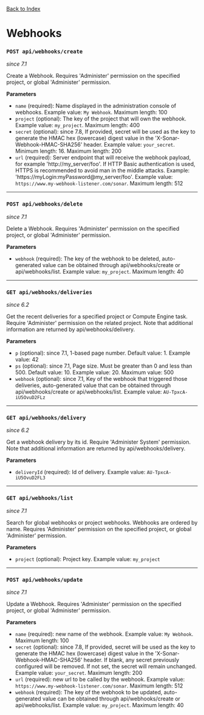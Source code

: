 [Back to Index](index.md)

# Webhooks

### `POST api/webhooks/create`
*since 7.1*

Create a Webhook.
Requires 'Administer' permission on the specified project, or global 'Administer' permission.

**Parameters**
- `name` (required): Name displayed in the administration console of webhooks. Example value: `My Webhook`. Maximum length: 100
- `project` (optional): The key of the project that will own the webhook. Example value: `my_project`. Maximum length: 400
- `secret` (optional): since 7.8, If provided, secret will be used as the key to generate the HMAC hex (lowercase) digest value in the 'X-Sonar-Webhook-HMAC-SHA256' header. Example value: `your_secret`. Minimum length: 16. Maximum length: 200
- `url` (required): Server endpoint that will receive the webhook payload, for example 'http://my_server/foo'. If HTTP Basic authentication is used, HTTPS is recommended to avoid man in the middle attacks. Example: 'https://myLogin:myPassword@my_server/foo'. Example value: `https://www.my-webhook-listener.com/sonar`. Maximum length: 512

---

### `POST api/webhooks/delete`
*since 7.1*

Delete a Webhook.
Requires 'Administer' permission on the specified project, or global 'Administer' permission.

**Parameters**
- `webhook` (required): The key of the webhook to be deleted, auto-generated value can be obtained through api/webhooks/create or api/webhooks/list. Example value: `my_project`. Maximum length: 40

---

### `GET api/webhooks/deliveries`
*since 6.2*

Get the recent deliveries for a specified project or Compute Engine task.
Require 'Administer' permission on the related project.
Note that additional information are returned by api/webhooks/delivery.

**Parameters**
- `p` (optional): since 7.1, 1-based page number. Default value: 1. Example value: 42
- `ps` (optional): since 7.1, Page size. Must be greater than 0 and less than 500. Default value: 10. Example value: 20. Maximum value: 500
- `webhook` (optional): since 7.1, Key of the webhook that triggered those deliveries, auto-generated value that can be obtained through api/webhooks/create or api/webhooks/list. Example value: `AU-TpxcA-iU5OvuD2FLz`

---

### `GET api/webhooks/delivery`
*since 6.2*

Get a webhook delivery by its id.
Require 'Administer System' permission.
Note that additional information are returned by api/webhooks/delivery.

**Parameters**
- `deliveryId` (required): Id of delivery. Example value: `AU-TpxcA-iU5OvuD2FL3`

---

### `GET api/webhooks/list`
*since 7.1*

Search for global webhooks or project webhooks. Webhooks are ordered by name.
Requires 'Administer' permission on the specified project, or global 'Administer' permission.

**Parameters**
- `project` (optional): Project key. Example value: `my_project`

---

### `POST api/webhooks/update`
*since 7.1*

Update a Webhook.
Requires 'Administer' permission on the specified project, or global 'Administer' permission.

**Parameters**
- `name` (required): new name of the webhook. Example value: `My Webhook`. Maximum length: 100
- `secret` (optional): since 7.8, If provided, secret will be used as the key to generate the HMAC hex (lowercase) digest value in the 'X-Sonar-Webhook-HMAC-SHA256' header. If blank, any secret previously configured will be removed. If not set, the secret will remain unchanged. Example value: `your_secret`. Maximum length: 200
- `url` (required): new url to be called by the webhook. Example value: `https://www.my-webhook-listener.com/sonar`. Maximum length: 512
- `webhook` (required): The key of the webhook to be updated, auto-generated value can be obtained through api/webhooks/create or api/webhooks/list. Example value: `my_project`. Maximum length: 40
